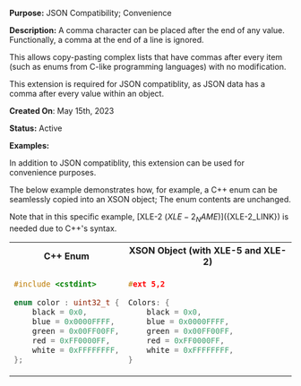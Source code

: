 **Purpose:** JSON Compatibility; Convenience

**Description:** 
A comma character can be placed after the end of any value.
Functionally, a comma at the end of a line is ignored.

This allows copy-pasting complex lists that have commas after every item 
(such as enums from C-like programming languages) with no modification.

This extension is required for JSON compatiblity, as JSON data has a comma after every value within an object.

**Created On**: May 15th, 2023

**Status:** Active

**Examples:** 

In addition to JSON compatiblity, this extension can be used for convenience purposes. 

The below example demonstrates how, for example, a C++ enum can be seamlessly copied into an XSON object; 
The enum contents are unchanged.

Note that in this specific example, [XLE-2 (${XLE-2_NAME})](${XLE-2_LINK})
is needed due to C++'s syntax.
<table><tr>

<th>C++ Enum</th><th>XSON Object (with XLE-5 and XLE-2)</th>

</tr><tr><td>

```cpp
#include <cstdint>

enum color : uint32_t {
    black = 0x0,
    blue = 0x0000FFFF, 
    green = 0x00FF00FF,
    red = 0xFF0000FF, 
    white = 0xFFFFFFFF,
};
```  

</td><td>

```cpp 
#ext 5,2

Colors: {
    black = 0x0,
    blue = 0x0000FFFF, 
    green = 0x00FF00FF,
    red = 0xFF0000FF, 
    white = 0xFFFFFFFF,
}
```

</td></tr></table>

<br/>


